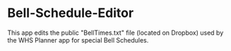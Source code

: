 # Bell-Schedule-Editor
This app edits the public "BellTimes.txt" file (located on Dropbox) used by the WHS Planner app for special Bell Schedules.

